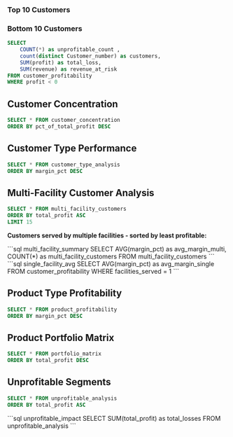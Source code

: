 <Grid cols=2>
<div>

### Top 10 Customers

<DataTable data={top_customers}>
    <Column id=Customer_Name title="Customer"/>
    <Column id=Customer_Type title="Type"/>
    <Column id=profit title="Profit" fmt='$#,##0' contentType=colorscale scaleColor=green/>
    <Column id=margin_pct title="Margin %" fmt='#0.0"%"'/>
    <Column id=revenue title="Revenue" fmt='$#,##0'/>
</DataTable>

</div>
<div>

### Bottom 10 Customers

<DataTable data={bottom_customers}>
    <Column id=Customer_Name title="Customer"/>
    <Column id=Customer_Type title="Type"/>
    <Column id=profit title="Profit" fmt='$#,##0' contentType=colorscale scaleColor=red/>
    <Column id=margin_pct title="Margin %" fmt='#0.0"%"'/>
    <Column id=revenue title="Revenue" fmt='$#,##0'/>
</DataTable>

</div>
</Grid>

```sql unprofitable_total
SELECT 
    COUNT(*) as unprofitable_count ,
    count(distinct Customer_number) as customers,
    SUM(profit) as total_loss,
    SUM(revenue) as revenue_at_risk
FROM customer_profitability
WHERE profit < 0
```



## Customer Concentration
```sql concentration
SELECT * FROM customer_concentration
ORDER BY pct_of_total_profit DESC
```

<BarChart
    data={concentration}
    x=customer_segment
    y=pct_of_total_profit
    title="Profit Concentration by Customer Segment"
    yFmt='#0.0"%"'
/>

<DataTable data={concentration}>
    <Column id=customer_segment title="Segment"/>
    <Column id=customer_count title="Customers" fmt='#,##0'/>
    <Column id=total_profit title="Total Profit" fmt='$#,##0'/>
    <Column id=pct_of_total_profit title="% of Profit" fmt='#0.0"%"' contentType=colorscale scaleColor=green/>
</DataTable>

## Customer Type Performance
```sql type_performance
SELECT * FROM customer_type_analysis
ORDER BY margin_pct DESC
```

<BarChart
    data={type_performance}
    x=Customer_Type
    y=margin_pct
    title="Margin % by Customer Type"
    yFmt='#0.0"%"'
    swapXY=true
/>

<DataTable data={type_performance}>
    <Column id=Customer_Type title="Customer Type"/>
    <Column id=customer_count title="Customers" fmt='#,##0'/>
    <Column id=revenue title="Revenue" fmt='$#,##0'/>
    <Column id=profit title="Profit" fmt='$#,##0'/>
    <Column id=margin_pct title="Margin %" fmt='#0.0"%"' contentType=colorscale scaleColor=green/>
    <Column id=revenue_per_customer title="Rev/Customer" fmt='$#,##0'/>
</DataTable>

## Multi-Facility Customer Analysis
```sql multi_facility
SELECT * FROM multi_facility_customers
ORDER BY total_profit ASC
LIMIT 15
```

**Customers served by multiple facilities - sorted by least profitable:**

<DataTable data={multi_facility}>
    <Column id=Customer_Name title="Customer"/>
    <Column id=Customer_Type title="Type"/>
    <Column id=facility_count title="Facilities" fmt='#,##0'/>
    <Column id=facilities title="Facility List"/>
    <Column id=total_profit title="Profit" fmt='$#,##0' contentType=colorscale scaleColor=red/>
    <Column id=margin_pct title="Margin %" fmt='#0.0"%"'/>
    <Column id=total_revenue title="Revenue" fmt='$#,##0'/>
</DataTable>
```sql multi_facility_summary
SELECT 
    AVG(margin_pct) as avg_margin_multi,
    COUNT(*) as multi_facility_customers
FROM multi_facility_customers
```
```sql single_facility_avg
SELECT 
    AVG(margin_pct) as avg_margin_single
FROM customer_profitability
WHERE facilities_served = 1
```

## Product Type Profitability
```sql product_ranking
SELECT * FROM product_profitability
ORDER BY margin_pct DESC
```

<BarChart
    data={product_ranking}
    x=Product_Type
    y=margin_pct
    title="Product Type Margin Ranking"
    yFmt='#0.0"%"'
    swapXY=true
/>

<DataTable data={product_ranking}>
    <Column id=Product_Type title="Product Type"/>
    <Column id=volume title="Volume (tons)" fmt='#,##0'/>
    <Column id=revenue title="Revenue" fmt='$#,##0'/>
    <Column id=profit title="Profit" fmt='$#,##0' contentType=colorscale scaleColor=green/>
    <Column id=margin_pct title="Margin %" fmt='#0.0"%"' contentType=colorscale scaleColor=green/>
    <Column id=profit_per_ton title="$/Ton" fmt='$#,##0'/>
</DataTable>

## Product Portfolio Matrix
```sql portfolio
SELECT * FROM portfolio_matrix
ORDER BY total_profit DESC
```

<ScatterPlot
    data={portfolio}
    x=total_volume
    y=margin_pct
    series=Product_Type
    size=total_profit
    title="Product Portfolio: Volume vs Margin"
    xFmt='#,##0'
    yFmt='#0.0"%"'
/>

<DataTable data={portfolio}>
    <Column id=Product_Type title="Product"/>
    <Column id=volume_category title="Volume"/>
    <Column id=margin_category title="Margin"/>
    <Column id=total_volume title="Tons" fmt='#,##0'/>
    <Column id=margin_pct title="Margin %" fmt='#0.0"%"' contentType=colorscale scaleColor=green/>
    <Column id=total_profit title="Profit" fmt='$#,##0'/>
</DataTable>

## Unprofitable Segments
```sql unprofitable_segments
SELECT * FROM unprofitable_analysis
ORDER BY total_profit ASC
```

<DataTable data={unprofitable_segments}>
    <Column id=segment_type title="Type"/>
    <Column id=segment_name title="Name"/>
    <Column id=total_profit title="Loss" fmt='$#,##0' contentType=colorscale scaleColor=red/>
    <Column id=revenue title="Revenue" fmt='$#,##0'/>
    <Column id=transaction_count title="Orders" fmt='#,##0'/>
</DataTable>
```sql unprofitable_impact
SELECT 
    SUM(total_profit) as total_losses
FROM unprofitable_analysis
```
